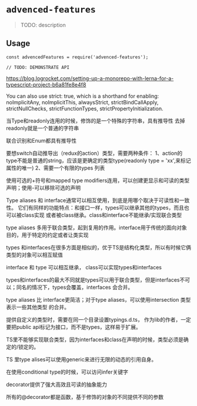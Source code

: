 # `advenced-features`

> TODO: description

## Usage

```
const advencedFeatures = require('advenced-features');

// TODO: DEMONSTRATE API
```

https://blog.logrocket.com/setting-up-a-monorepo-with-lerna-for-a-typescript-project-b6a81fe8e4f8


You can also use strict: true, which is a shorthand for enabling: noImplicitAny, noImplicitThis, alwaysStrict, strictBindCallApply, strictNullChecks, strictFunctionTypes, strictPropertyInitialization.

当Type和readonly连用的时候，修饰的是一个特殊的字符串，具有推导性
去掉readonly就是一个普通的字符串

联合识别和Enum都具有推导性

要想switch自动推导出（redux的action）类型，需要两种条件：
1、action的type不能是普通的string，应该是更确定的类型type(readonly type = 'xx',来标记属性的唯一)
2、需要一个有限的types 列表

使用可选的+符号和mapped type modifiers连用，可以创建更显示和可读的类型声明；使用-可以移除可选的声明

Type aliases 和 interface通常可以相互使用，到底是用哪个取决于可读性和一致性。
它们有同样的功能特点：和接口一样，types可以继承其他的types，而且也可以被class实现
或者被class继承。class和interface不能继承/实现联合类型

type aliases 多用于联合类型，起到复用的作用。interface用于传统的面向对象目的，用于特定的约定或者让类实现

types 和interfaces在很多方面是相似的，优于TS是结构化类型，所以有时候它俩类型的对象可以相互赋值

interface 和 type 可以相互继承， class可以实现types和interfaces

types和interfaces的最大不同就是types可以用于联合类型，但是interfaces不可以；同名的情况下，types会覆盖，interfaces
会合并。

type aliases 比 interface更简洁；对于type aliases，可以使用intersection 类型表示一些其他类型
的合并。

提供自定义的类型时，需要在同一个目录设置typings.d.ts，
作为lib的作者，一定要把public api标记为接口，而不是types，这样易于扩展。


TS里不能够实现联合类型，因为interfaces和class在声明的时候，类型必须是确定的/锁定的。

TS 里type alises可以使用generic来进行无限的动态的引用自身。


在使用conditional type的时候，可以访问infer关键字


decorator提供了强大高效且可读的抽象能力

所有的@decorator都是函数，基于修饰的对象的不同提供不同的参数

















